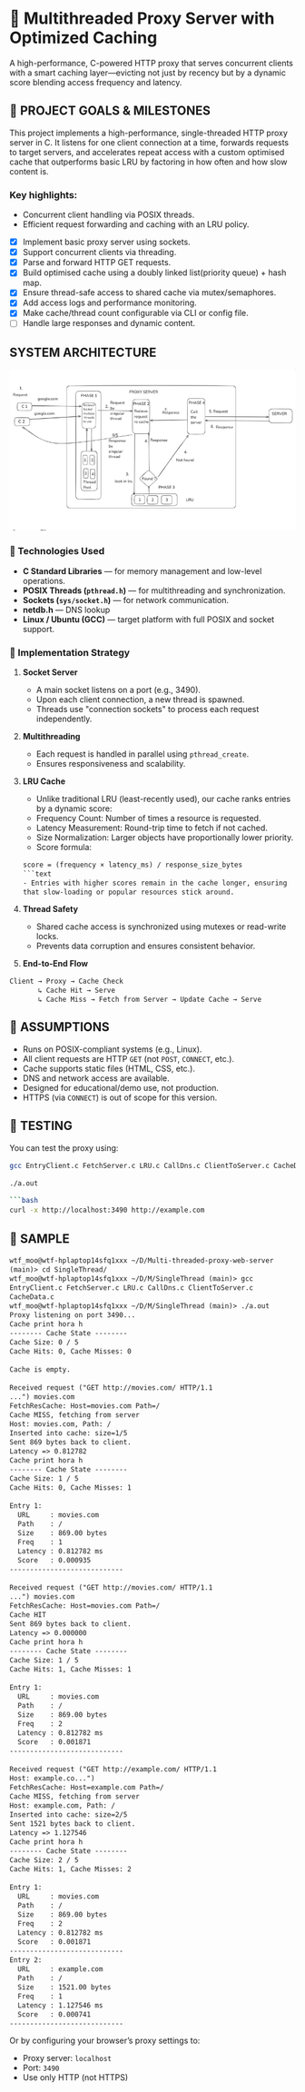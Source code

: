 # 🔁 Multithreaded Proxy Server with Optimized Caching

A high-performance, C-powered HTTP proxy that serves concurrent clients with a smart caching layer—evicting not just by recency but by a dynamic score blending access frequency and latency.

## 🎯 PROJECT GOALS & MILESTONES

This project implements a high-performance, single-threaded HTTP proxy server in C. It listens for one client connection at a time, forwards requests to target servers, and accelerates repeat access with a custom optimised cache that outperforms basic LRU by factoring in how often and how slow content is.
### Key highlights:
- Concurrent client handling via POSIX threads.
- Efficient request forwarding and caching with an LRU policy.
- [x] Implement basic proxy server using sockets.
- [x] Support concurrent clients via threading.
- [x] Parse and forward HTTP GET requests.
- [x] Build optimised cache using a doubly linked list(priority queue) + hash map.
- [x] Ensure thread-safe access to shared cache via mutex/semaphores.
- [x] Add access logs and performance monitoring.
- [x] Make cache/thread count configurable via CLI or config file.
- [ ] Handle large responses and dynamic content.

## SYSTEM ARCHITECTURE
![Arch](Arch.png)


### 🔧 Technologies Used

- **C Standard Libraries** — for memory management and low-level operations.
- **POSIX Threads (`pthread.h`)** — for multithreading and synchronization.
- **Sockets (`sys/socket.h`)** — for network communication.
- **netdb.h** — DNS lookup
- **Linux / Ubuntu (GCC)** — target platform with full POSIX and socket support.

### 🔄 Implementation Strategy

1. **Socket Server**  
   - A main socket listens on a port (e.g., 3490).  
   - Upon each client connection, a new thread is spawned.  
   - Threads use "connection sockets" to process each request independently.

2. **Multithreading**  
   - Each request is handled in parallel using `pthread_create`.  
   - Ensures responsiveness and scalability.

3. **LRU Cache**  
   - Unlike traditional LRU (least-recently used), our cache ranks entries by a dynamic score:
   - Frequency Count: Number of times a resource is requested.
   - Latency Measurement: Round-trip time to fetch if not cached.
   - Size Normalization: Larger objects have proportionally lower priority.
   - Score formula:
   ```text
   score = (frequency × latency_ms) / response_size_bytes
   ```text
   - Entries with higher scores remain in the cache longer, ensuring that slow-loading or popular resources stick around.

4. **Thread Safety**  
   - Shared cache access is synchronized using mutexes or read-write locks.  
   - Prevents data corruption and ensures consistent behavior.

5. **End-to-End Flow**

```text
Client → Proxy → Cache Check
       ↳ Cache Hit → Serve
       ↳ Cache Miss → Fetch from Server → Update Cache → Serve
```


## 📌 ASSUMPTIONS

- Runs on POSIX-compliant systems (e.g., Linux).
- All client requests are HTTP `GET` (not `POST`, `CONNECT`, etc.).
- Cache supports static files (HTML, CSS, etc.).
- DNS and network access are available.
- Designed for educational/demo use, not production.
- HTTPS (via `CONNECT`) is out of scope for this version.



## 🧪 TESTING

You can test the proxy using:
```bash
gcc EntryClient.c FetchServer.c LRU.c CallDns.c ClientToServer.c CacheData.c -o proxy
```
```bash
./a.out
```
```bash
```bash
curl -x http://localhost:3490 http://example.com
```


## 🧪 SAMPLE
```text
wtf_moo@wtf-hplaptop14sfq1xxx ~/D/Multi-threaded-proxy-web-server (main)> cd SingleThread/
wtf_moo@wtf-hplaptop14sfq1xxx ~/D/M/SingleThread (main)> gcc EntryClient.c FetchServer.c LRU.c CallDns.c ClientToServer.c CacheData.c
wtf_moo@wtf-hplaptop14sfq1xxx ~/D/M/SingleThread (main)> ./a.out
Proxy listening on port 3490...
Cache print hora h
-------- Cache State --------
Cache Size: 0 / 5
Cache Hits: 0, Cache Misses: 0

Cache is empty.

Received request ("GET http://movies.com/ HTTP/1.1
...") movies.com
FetchResCache: Host=movies.com Path=/
Cache MISS, fetching from server
Host: movies.com, Path: /
Inserted into cache: size=1/5
Sent 869 bytes back to client.
Latency => 0.812782
Cache print hora h
-------- Cache State --------
Cache Size: 1 / 5
Cache Hits: 0, Cache Misses: 1

Entry 1:
  URL     : movies.com
  Path    : /
  Size    : 869.00 bytes
  Freq    : 1
  Latency : 0.812782 ms
  Score   : 0.000935
----------------------------

Received request ("GET http://movies.com/ HTTP/1.1
...") movies.com
FetchResCache: Host=movies.com Path=/
Cache HIT
Sent 869 bytes back to client.
Latency => 0.000000
Cache print hora h
-------- Cache State --------
Cache Size: 1 / 5
Cache Hits: 1, Cache Misses: 1

Entry 1:
  URL     : movies.com
  Path    : /
  Size    : 869.00 bytes
  Freq    : 2
  Latency : 0.812782 ms
  Score   : 0.001871
----------------------------

Received request ("GET http://example.com/ HTTP/1.1
Host: example.co...")
FetchResCache: Host=example.com Path=/
Cache MISS, fetching from server
Host: example.com, Path: /
Inserted into cache: size=2/5
Sent 1521 bytes back to client.
Latency => 1.127546
Cache print hora h
-------- Cache State --------
Cache Size: 2 / 5
Cache Hits: 1, Cache Misses: 2

Entry 1:
  URL     : movies.com
  Path    : /
  Size    : 869.00 bytes
  Freq    : 2
  Latency : 0.812782 ms
  Score   : 0.001871
----------------------------
Entry 2:
  URL     : example.com
  Path    : /
  Size    : 1521.00 bytes
  Freq    : 1
  Latency : 1.127546 ms
  Score   : 0.000741
----------------------------

```
Or by configuring your browser’s proxy settings to:
- Proxy server: `localhost`
- Port: `3490`
- Use only HTTP (not HTTPS)


